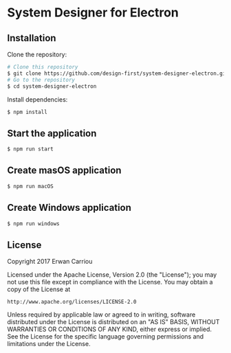 # System Designer for Electron

## Installation

Clone the repository:

```sh
# Clone this repository
$ git clone https://github.com/design-first/system-designer-electron.git
# Go to the repository
$ cd system-designer-electron
```

Install dependencies:

```sh
$ npm install
```

## Start the application

```sh
$ npm run start
```

## Create masOS application

```sh
$ npm run macOS
```

## Create Windows application

```sh
$ npm run windows
```

## License

Copyright 2017 Erwan Carriou

Licensed under the Apache License, Version 2.0 (the "License");
you may not use this file except in compliance with the License.
You may obtain a copy of the License at

    http://www.apache.org/licenses/LICENSE-2.0

Unless required by applicable law or agreed to in writing, software
distributed under the License is distributed on an "AS IS" BASIS,
WITHOUT WARRANTIES OR CONDITIONS OF ANY KIND, either express or implied.
See the License for the specific language governing permissions and
limitations under the License. 
